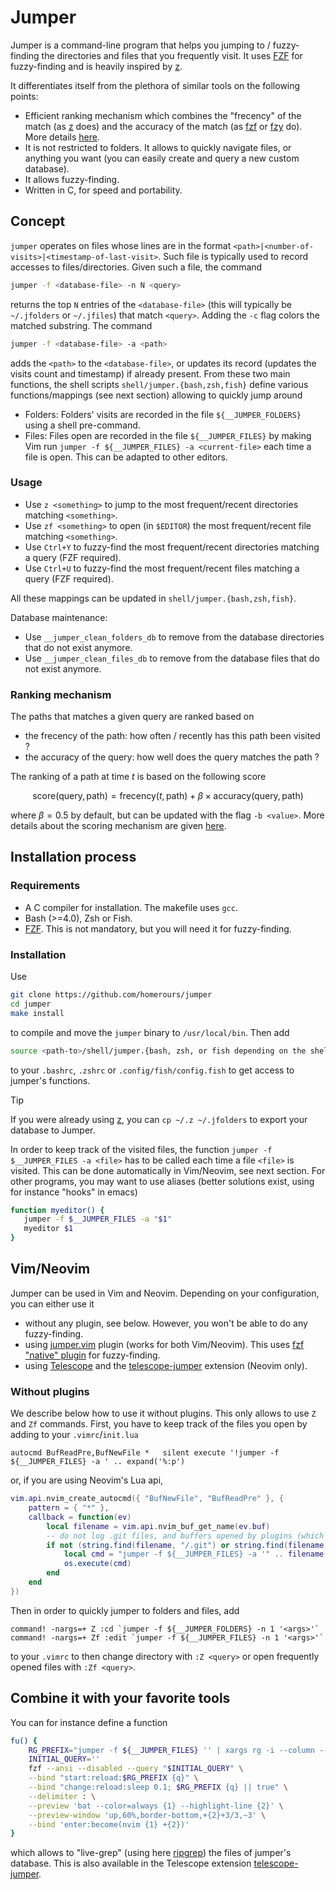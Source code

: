 # Jumper

Jumper is a command-line program that helps you jumping to / fuzzy-finding the directories and files that you frequently visit.
It uses [FZF](https://github.com/junegunn/fzf) for fuzzy-finding and is heavily inspired by [z](https://github.com/rupa/z).

It differentiates itself from the plethora of similar tools on the following points:
- Efficient ranking mechanism which combines the "frecency" of the match (as [z](https://github.com/rupa/z) does) and the accuracy of the match (as [fzf](https://github.com/junegunn/fzf) or [fzy](https://github.com/jhawthorn/fzy) do). More details [here](https://github.com/homerours/jumper/blob/master/doc/algorithm.md).
- It is not restricted to folders. It allows to quickly navigate files, or anything you want (you can easily create and query a new custom database).
- It allows fuzzy-finding.
- Written in C, for speed and portability.

## Concept
`jumper` operates on files whose lines are in the format `<path>|<number-of-visits>|<timestamp-of-last-visit>`. Such file is typically used to record accesses to files/directories. Given such a file, the command
```bash
jumper -f <database-file> -n N <query>
```
returns the top `N` entries of the `<database-file>` (this will typically be `~/.jfolders` or `~/.jfiles`) that match `<query>`. Adding the `-c` flag colors the matched substring. The command
```bash
jumper -f <database-file> -a <path>
```
adds the `<path>` to the `<database-file>`, or updates its record (updates the visits count and timestamp) if already present.
From these two main functions, the shell scripts `shell/jumper.{bash,zsh,fish}` define various functions/mappings (see next section) allowing to quickly jump around
- Folders: Folders' visits are recorded in the file `${__JUMPER_FOLDERS}` using a shell pre-command.
- Files: Files open are recorded in the file `${__JUMPER_FILES}` by making Vim run `jumper -f ${__JUMPER_FILES} -a <current-file>` each time a file is open. This can be adapted to other editors.

### Usage
- Use `z <something>` to jump to the most frequent/recent directories matching `<something>`.
- Use `zf <something>` to open (in `$EDITOR`) the most frequent/recent file matching `<something>`.
- Use `Ctrl+Y` to fuzzy-find the most frequent/recent directories matching a query (FZF required).
- Use `Ctrl+U` to fuzzy-find the most frequent/recent files matching a query (FZF required).

All these mappings can be updated in `shell/jumper.{bash,zsh,fish}`.

Database maintenance:
- Use `__jumper_clean_folders_db` to remove from the database directories that do not exist anymore.
- Use `__jumper_clean_files_db` to remove from the database files that do not exist anymore.

### Ranking mechanism

The paths that matches a given query are ranked based on
- the frecency of the path: how often / recently has this path been visited ?
- the accuracy of the query: how well does the query matches the path ?

The ranking of a path at time $t$ is based on the following score
```math
\text{score}(\text{query}, \text{path}) =  \text{frecency}(t, \text{path}) + \beta \times \text{accuracy}(\text{query}, \text{path})
```
where $\beta = 0.5$ by default, but can be updated with the flag `-b <value>`. 
More details about the scoring mechanism are given [here](https://github.com/homerours/jumper/blob/master/doc/algorithm.md).

## Installation process

### Requirements
- A C compiler for installation. The makefile uses `gcc`.
- Bash (>=4.0), Zsh or Fish.
- [FZF](https://github.com/junegunn/fzf). This is not mandatory, but you will need it for fuzzy-finding.

### Installation
Use
```bash
git clone https://github.com/homerours/jumper
cd jumper
make install
```
to compile and move the `jumper` binary to `/usr/local/bin`. Then add 
```bash
source <path-to>/shell/jumper.{bash, zsh, or fish depending on the shell you use}
```
to your `.bashrc`, `.zshrc` or `.config/fish/config.fish` to get access to jumper's functions.

> [!TIP]
> If you were already using [z](https://github.com/rupa/z), you can `cp ~/.z ~/.jfolders` to export your database to Jumper.

In order to keep track of the visited files, the function `jumper -f $__JUMPER_FILES -a <file>` has to be called each time a file `<file>` is visited. 
This can be done automatically in Vim/Neovim, see next section. For other programs, you may want to use aliases (better solutions exist, using for instance "hooks" in emacs) 
```bash
function myeditor() {
   jumper -f $__JUMPER_FILES -a "$1" 
   myeditor $1
}
```

## Vim/Neovim

Jumper can be used in Vim and Neovim. Depending on your configuration, you can either use it
- without any plugin, see below. However, you won't be able to do any fuzzy-finding.
- using [jumper.vim](https://github.com/homerours/jumper.vim) plugin (works for both Vim/Neovim). This uses [fzf "native" plugin](https://github.com/junegunn/fzf/blob/master/README-VIM.md) for fuzzy-finding.
- using [Telescope](https://github.com/nvim-telescope/telescope.nvim) and the [telescope-jumper](https://github.com/homerours/telescope-jumper) extension (Neovim only).

### Without plugins

We describe below how to use it without plugins. This only allows to use `Z` and `Zf` commands.
First, you have to keep track of the files you open by adding to your `.vimrc`/`init.lua`
```vim
autocmd BufReadPre,BufNewFile *   silent execute '!jumper -f ${__JUMPER_FILES} -a ' .. expand('%:p')
```
or, if you are using Neovim's Lua api,
```lua
vim.api.nvim_create_autocmd({ "BufNewFile", "BufReadPre" }, {
    pattern = { "*" },
    callback = function(ev)
        local filename = vim.api.nvim_buf_get_name(ev.buf)
        -- do not log .git files, and buffers opened by plugins (which often contain some ':')
        if not (string.find(filename, "/.git") or string.find(filename, ":")) then
            local cmd = "jumper -f ${__JUMPER_FILES} -a '" .. filename .. "'" 
            os.execute(cmd)
        end
    end
})
```
Then in order to quickly jumper to folders and files, add
```vim
command! -nargs=+ Z :cd `jumper -f ${__JUMPER_FOLDERS} -n 1 '<args>'`
command! -nargs=+ Zf :edit `jumper -f ${__JUMPER_FILES} -n 1 '<args>'`
```
to your `.vimrc` to then change directory with `:Z <query>` or open frequently opened files with `:Zf <query>`.

## Combine it with your favorite tools

You can for instance define a function
```bash
fu() {
    RG_PREFIX="jumper -f ${__JUMPER_FILES} '' | xargs rg -i --column --line-number --color=always "
    INITIAL_QUERY=''
    fzf --ansi --disabled --query "$INITIAL_QUERY" \
    --bind "start:reload:$RG_PREFIX {q}" \
    --bind "change:reload:sleep 0.1; $RG_PREFIX {q} || true" \
    --delimiter : \
    --preview 'bat --color=always {1} --highlight-line {2}' \
    --preview-window 'up,60%,border-bottom,+{2}+3/3,~3' \
    --bind 'enter:become(nvim {1} +{2})'
}
```
which allows to "live-grep" (using here [ripgrep](https://github.com/BurntSushi/ripgrep)) the files of jumper's database.
This is also available in the Telescope extension [telescope-jumper](https://github.com/homerours/telescope-jumper).
